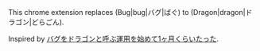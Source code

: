 This chrome extension replaces (Bug|bug|バグ|ばぐ) to (Dragon|dragon|ドラゴン|どらごん).

Inspired by [バグをドラゴンと呼ぶ運用を始めて1ヶ月くらいたった](http://konifar.hatenablog.com/entry/2015/05/02/003449).